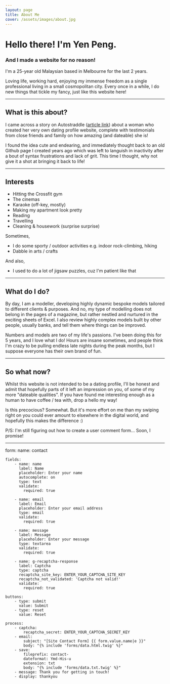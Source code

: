 ```yaml
---
layout: page
title: About Me
cover: /assets/images/about.jpg
---
```


# Hello there! I'm Yen Peng. 


### And I made a website for no reason!


I'm a 25-year old Malaysian based in Melbourne for the last 2 years.

Loving life, working hard, enjoying my immense freedom as a single professional living in a small cosmopolitan city. Every once in a while, I do new things that tickle my fancy, just like this website here!


----------


## What is this about?

I came across a story on Autostraddle ([article link](https://www.autostraddle.com/this-lesbian-made-her-own-dating-website-and-it-will-blow-you-away-378346/)) about a woman who created her very own dating profile website, complete with testimonials from close friends and family on how amazing (and dateable) she is!


I found the idea cute and endearing, and immediately thought back to an old Github page I created years ago which was left to languish in inactivity after a bout of syntax frustrations and lack of grit. This time I thought, why not give it a shot at bringing it back to life!


----------


## Interests
* Hitting the Crossfit gym 
* The cinemas
* Karaoke (off-key, mostly)
* Making my apartment look pretty
* Reading
* Travelling 
* Cleaning & housework (surprise surprise)

Sometimes,
* I do some sporty / outdoor activities e.g. indoor rock-climbing, hiking
* Dabble in arts / crafts 

And also,
* I used to do a lot of jigsaw puzzles, cuz I'm patient like that


----------


## What do I do?

By day, I am a modeller, developing highly dynamic bespoke models tailored to different clients & purposes. And no, my type of modelling does not belong in the pages of a magazine, but rather nestled and nurtured in the exciting sheets of Excel. I also review highly complex models built by other people, usually banks, and tell them where things can be improved.


Numbers and models are two of my life's passions. I've been doing this for 5 years, and I love what I do! Hours are insane sometimes, and people think I'm crazy to be pulling endless late nights during the peak months, but I suppose everyone has their own brand of fun.


----------


## So what now?


Whilst this website is not intended to be a dating profile, I'll be honest and admit that hopefully parts of it left an impression on you, of some of my more "dateable qualities". If you have found me interesting enough as a human to have coffee / tea with, drop a hello my way! 

Is this precocious? Somewhat. But it's more effort on me than my swiping right on you could ever amount to elsewhere in the digital world, and hopefully this makes the difference :)


<div class="message">
  P/S: I'm still figuring out how to create a user comment form... Soon, I promise!
</div>

----------


form:
    name: contact

    fields:
        - name: name
          label: Name
          placeholder: Enter your name
          autocomplete: on
          type: text
          validate:
            required: true

        - name: email
          label: Email
          placeholder: Enter your email address
          type: email
          validate:
            required: true

        - name: message
          label: Message
          placeholder: Enter your message
          type: textarea
          validate:
            required: true

        - name: g-recaptcha-response
          label: Captcha
          type: captcha
          recaptcha_site_key: ENTER_YOUR_CAPTCHA_SITE_KEY
          recaptcha_not_validated: 'Captcha not valid!'
          validate:
            required: true

    buttons:
        - type: submit
          value: Submit
        - type: reset
          value: Reset

    process:
        - captcha:
            recaptcha_secret: ENTER_YOUR_CAPTCHA_SECRET_KEY
        - email:
            subject: "[Site Contact Form] {{ form.value.name|e }}"
            body: "{% include 'forms/data.html.twig' %}"
        - save:
            fileprefix: contact-
            dateformat: Ymd-His-u
            extension: txt
            body: "{% include 'forms/data.txt.twig' %}"
        - message: Thank you for getting in touch!
        - display: thankyou

